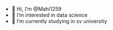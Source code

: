 - 👋 Hi, I’m @Mahi1259
- 👀 I’m interested in data science
- 🌱 I’m currently studying in sv university


<!---
Mahi1259/Mahi1259 is a ✨ special ✨ repository because its `README.md` (this file) appears on your GitHub profile.
You can click the Preview link to take a look at your changes.
--->
